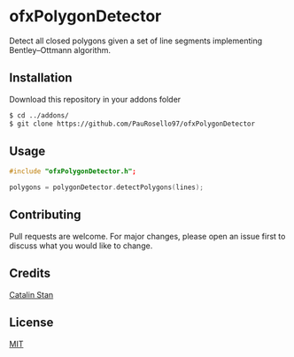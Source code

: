 # ofxPolygonDetector

Detect all closed polygons given a set of line segments implementing Bentley–Ottmann algorithm.

## Installation

Download this repository in your addons folder

```bash
$ cd ../addons/
$ git clone https://github.com/PauRosello97/ofxPolygonDetector
```

## Usage

```c++
#include "ofxPolygonDetector.h";

polygons = polygonDetector.detectPolygons(lines);
```

## Contributing
Pull requests are welcome. For major changes, please open an issue first to discuss what you would like to change.

## Credits
[Catalin Stan](https://github.com/realuptime/PolyDetector)

## License
[MIT](https://choosealicense.com/licenses/mit/)
